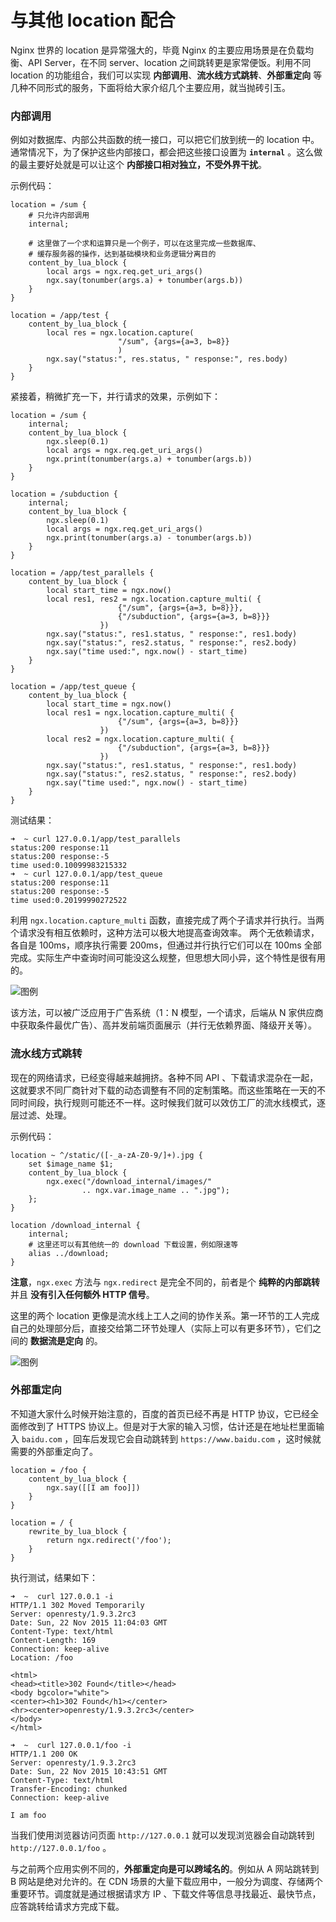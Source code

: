 # 与其他 location 配合

Nginx 世界的 location 是异常强大的，毕竟 Nginx 的主要应用场景是在负载均衡、API Server，在不同 server、location 之间跳转更是家常便饭。利用不同 location 的功能组合，我们可以实现 **内部调用**、**流水线方式跳转**、**外部重定向** 等几种不同形式的服务，下面将给大家介绍几个主要应用，就当抛砖引玉。

### 内部调用

例如对数据库、内部公共函数的统一接口，可以把它们放到统一的 location 中。通常情况下，为了保护这些内部接口，都会把这些接口设置为 **`internal`** 。这么做的最主要好处就是可以让这个 **内部接口相对独立，不受外界干扰**。

示例代码：

```nginx
location = /sum {
    # 只允许内部调用
    internal;

    # 这里做了一个求和运算只是一个例子，可以在这里完成一些数据库、
    # 缓存服务器的操作，达到基础模块和业务逻辑分离目的
    content_by_lua_block {
        local args = ngx.req.get_uri_args()
        ngx.say(tonumber(args.a) + tonumber(args.b))
    }
}

location = /app/test {
    content_by_lua_block {
        local res = ngx.location.capture(
                        "/sum", {args={a=3, b=8}}
                        )
        ngx.say("status:", res.status, " response:", res.body)
    }
}
```

紧接着，稍微扩充一下，并行请求的效果，示例如下：

```nginx
location = /sum {
    internal;
    content_by_lua_block {
        ngx.sleep(0.1)
        local args = ngx.req.get_uri_args()
        ngx.print(tonumber(args.a) + tonumber(args.b))
    }
}

location = /subduction {
    internal;
    content_by_lua_block {
        ngx.sleep(0.1)
        local args = ngx.req.get_uri_args()
        ngx.print(tonumber(args.a) - tonumber(args.b))
    }
}

location = /app/test_parallels {
    content_by_lua_block {
        local start_time = ngx.now()
        local res1, res2 = ngx.location.capture_multi( {
                        {"/sum", {args={a=3, b=8}}},
                        {"/subduction", {args={a=3, b=8}}}
                    })
        ngx.say("status:", res1.status, " response:", res1.body)
        ngx.say("status:", res2.status, " response:", res2.body)
        ngx.say("time used:", ngx.now() - start_time)
    }
}

location = /app/test_queue {
    content_by_lua_block {
        local start_time = ngx.now()
        local res1 = ngx.location.capture_multi( {
                        {"/sum", {args={a=3, b=8}}}
                    })
        local res2 = ngx.location.capture_multi( {
                        {"/subduction", {args={a=3, b=8}}}
                    })
        ngx.say("status:", res1.status, " response:", res1.body)
        ngx.say("status:", res2.status, " response:", res2.body)
        ngx.say("time used:", ngx.now() - start_time)
    }
}
```

测试结果：

```shell
➜  ~ curl 127.0.0.1/app/test_parallels
status:200 response:11
status:200 response:-5
time used:0.10099983215332
➜  ~ curl 127.0.0.1/app/test_queue
status:200 response:11
status:200 response:-5
time used:0.20199990272522
```

利用 `ngx.location.capture_multi` 函数，直接完成了两个子请求并行执行。当两个请求没有相互依赖时，这种方法可以极大地提高查询效率。 两个无依赖请求，各自是 100ms，顺序执行需要 200ms，但通过并行执行它们可以在 100ms 全部完成。实际生产中查询时间可能没这么规整，但思想大同小异，这个特性是很有用的。

![图例](../images/work_location_flow_1.png)

该方法，可以被广泛应用于广告系统（1：N 模型，一个请求，后端从 N 家供应商中获取条件最优广告）、高并发前端页面展示（并行无依赖界面、降级开关等）。

### 流水线方式跳转

现在的网络请求，已经变得越来越拥挤。各种不同 API 、下载请求混杂在一起，这就要求不同厂商针对下载的动态调整有不同的定制策略。而这些策略在一天的不同时间段，执行规则可能还不一样。这时候我们就可以效仿工厂的流水线模式，逐层过滤、处理。

示例代码：

```nginx
location ~ ^/static/([-_a-zA-Z0-9/]+).jpg {
    set $image_name $1;
    content_by_lua_block {
        ngx.exec("/download_internal/images/"
                .. ngx.var.image_name .. ".jpg");
    };
}

location /download_internal {
    internal;
    # 这里还可以有其他统一的 download 下载设置，例如限速等
    alias ../download;
}
```

**注意**，`ngx.exec` 方法与 `ngx.redirect` 是完全不同的，前者是个 **纯粹的内部跳转** 并且 **没有引入任何额外 HTTP 信号**。

这里的两个 location 更像是流水线上工人之间的协作关系。第一环节的工人完成自己的处理部分后，直接交给第二环节处理人（实际上可以有更多环节），它们之间的 **数据流是定向** 的。

![图例](../images/work_location_flow_2.png)

### 外部重定向

不知道大家什么时候开始注意的，百度的首页已经不再是 HTTP 协议，它已经全面修改到了 HTTPS 协议上。但是对于大家的输入习惯，估计还是在地址栏里面输入 `baidu.com` ，回车后发现它会自动跳转到 `https://www.baidu.com` ，这时候就需要的外部重定向了。

```nginx
location = /foo {
    content_by_lua_block {
        ngx.say([[I am foo]])
    }
}

location = / {
    rewrite_by_lua_block {
        return ngx.redirect('/foo');
    }
}
```

执行测试，结果如下：

```shell
➜  ~  curl 127.0.0.1 -i
HTTP/1.1 302 Moved Temporarily
Server: openresty/1.9.3.2rc3
Date: Sun, 22 Nov 2015 11:04:03 GMT
Content-Type: text/html
Content-Length: 169
Connection: keep-alive
Location: /foo

<html>
<head><title>302 Found</title></head>
<body bgcolor="white">
<center><h1>302 Found</h1></center>
<hr><center>openresty/1.9.3.2rc3</center>
</body>
</html>

➜  ~  curl 127.0.0.1/foo -i
HTTP/1.1 200 OK
Server: openresty/1.9.3.2rc3
Date: Sun, 22 Nov 2015 10:43:51 GMT
Content-Type: text/html
Transfer-Encoding: chunked
Connection: keep-alive

I am foo
```

当我们使用浏览器访问页面 `http://127.0.0.1` 就可以发现浏览器会自动跳转到 `http://127.0.0.1/foo` 。

与之前两个应用实例不同的，**外部重定向是可以跨域名的**。例如从 A 网站跳转到 B 网站是绝对允许的。在 CDN 场景的大量下载应用中，一般分为调度、存储两个重要环节。调度就是通过根据请求方 IP 、下载文件等信息寻找最近、最快节点，应答跳转给请求方完成下载。
